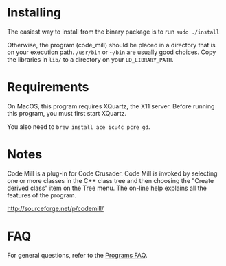 Installing
==========

The easiest way to install from the binary package is to run `sudo ./install`

Otherwise, the program (code_mill) should be placed in a directory that is on your execution path.  `/usr/bin` or `~/bin` are usually good choices.  Copy the libraries in `lib/` to a directory on your `LD_LIBRARY_PATH`.


Requirements
============

On MacOS, this program requires XQuartz, the X11 server.  Before running this program, you must first start XQuartz.

You also need to `brew install ace icu4c pcre gd`.


Notes
=====

Code Mill is a plug-in for Code Crusader.  Code Mill is invoked by selecting one or more classes in the C++ class tree and then choosing the "Create derived class" item on the Tree menu.  The on-line help explains all the features of the program.

http://sourceforge.net/p/codemill/


FAQ
===

For general questions, refer to the [Programs FAQ](../README.md).
